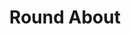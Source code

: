 ---
title:			"Round About"
slug:			round-about
src:			/template-overviews/round-about
categories:		template unstyled
description:	"A simple about page template for Bootstrap 3 featuring an easy to use image grid with rounded images."
bump:			"A Bootstrap about page template."
img-src:		/img/templates/round-about.jpg
img-desc:		"Free Bootstrap About Page Template"
layout:			template-overview

meta-title: "Round About - Bootstrap About Page Template"
meta-description: "A simple about page template for Bootstrap 3 featuring an easy to use image grid with rounded images. All Start Bootstrap templates are free to download and open source."

features:
  - Easy to use 3 column grid layout
  - Circular images for added style

long-description: "Round About is a Bootstrap about page template featuring round images."

alt-version:		"no"
user-version:		"no"

redirect_from:
  - /round-about/
  - /round-about.php/
  - /templates/round-about.html/
  - /downloads/round-about.zip/
---